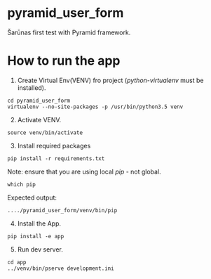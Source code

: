 # pyramid_user_form
Šarūnas first test with Pyramid framework.

# How to run the app
1. Create Virtual Env(VENV) fro project (*python-virtualenv* must be installed).
```
cd pyramid_user_form
virtualenv --no-site-packages -p /usr/bin/python3.5 venv
```
2. Activate VENV.
```
source venv/bin/activate
```
3. Install required packages
```
pip install -r requirements.txt
```
Note: ensure that you are using local *pip* - not global.
```
which pip
```
Expected output:
```
..../pyramid_user_form/venv/bin/pip
```
4. Install the App.
```
pip install -e app

```
5. Run dev server.
```
cd app
../venv/bin/pserve development.ini
```
